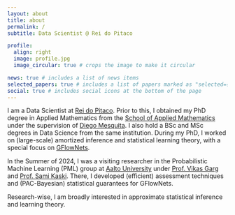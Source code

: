 ```yaml
---
layout: about
title: about
permalink: /
subtitle: Data Scientist @ Rei do Pitaco

profile:
  align: right
  image: profile.jpg
  image_circular: true # crops the image to make it circular

news: true # includes a list of news items
selected_papers: true # includes a list of papers marked as "selected={true}"
social: true # includes social icons at the bottom of the page
---
```


I am a Data Scientist at [Rei do Pitaco](https://reidopitaco.com.br/).
Prior to this, I obtained my PhD degree in Applied Mathematics from the [School of Applied Mathematics](https://emap.fgv.br/en) under the supervision of [Diego Mesquita](https://weakly-informative.github.io/). I also hold a BSc and MSc degrees in Data Science from the same institution.
During my PhD, I worked on (large-scale) amortized inference and statistical learning theory, with a special focus on [GFlowNets](https://yoshuabengio.org/2022/03/05/generative-flow-networks/).

In the Summer of 2024, I was a visiting researcher in the Probabilistic Machine Learning (PML) group at [Aalto University](https://research.cs.aalto.fi/pml/) under [Prof. Vikas Garg](https://www.mit.edu/~vgarg/) and [Prof. Sami Kaski](https://kaski-lab.com/).
There, I developed (efficient) assessment techniques and (PAC-Bayesian) statistical guarantees for GFlowNets.

Research-wise, I am broadly interested in approximate statistical inference and learning theory.
